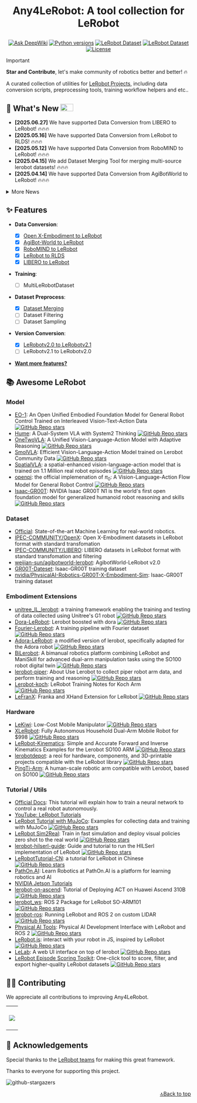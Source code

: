<h1 align="center">
    <p>Any4LeRobot: A tool collection for LeRobot</p>
</h1>

<div align="center">

[![Ask DeepWiki](https://deepwiki.com/badge.svg)](https://deepwiki.com/Tavish9/any4lerobot)
[![Python versions](https://img.shields.io/pypi/pyversions/lerobot)](https://www.python.org/downloads/)
[![LeRobot Dataset](https://img.shields.io/badge/dynamic/json?url=https://api.github.com/repos/tavish9/any4lerobot/commits?per_page=1&query=$[0].commit.committer.date&label=LeRobot&color=blue)](https://github.com/huggingface/lerobot)
[![LeRobot Dataset](https://img.shields.io/badge/LeRobot%20Dataset-v2.1-ff69b4.svg)](https://github.com/huggingface/lerobot/pull/711)
[![License](https://img.shields.io/badge/License-MIT-green.svg)](https://opensource.org/licenses/MIT)

</div>

> [!IMPORTANT]
>
> **Star and Contribute**, let's make community of robotics better and better! 🔥

A curated collection of utilities for [LeRobot Projects](https://github.com/huggingface/lerobot), including data conversion scripts, preprocessing tools, training workflow helpers and etc..

## 🚀 What's New <a><img width="35" height="20" src="https://user-images.githubusercontent.com/12782558/212848161-5e783dd6-11e8-4fe0-bbba-39ffb77730be.png"></a>

- **\[2025.06.27\]** We have supported Data Conversion from LIBERO to LeRobot! 🔥🔥🔥
- **\[2025.05.16\]** We have supported Data Conversion from LeRobot to RLDS! 🔥🔥🔥
- **\[2025.05.12\]** We have supported Data Conversion from RoboMIND to LeRobot! 🔥🔥🔥
- **\[2025.04.15\]** We add Dataset Merging Tool for merging multi-source lerobot datasets! 🔥🔥🔥
- **\[2025.04.14\]** We have supported Data Conversion from AgiBotWorld to LeRobot! 🔥🔥🔥
<details>
<summary>More News</summary>

- **\[2025.04.11\]** We change the repo from `openx2lerobot` to `any4lerobot`, making a ​​universal toolbox for LeRobot​​! 🔥🔥🔥
- **\[2025.02.19\]** We have supported Data Conversion from Open X-Embodiment to LeRobot! 🔥🔥🔥
</details>

## ✨ Features

- ​**​Data Conversion​**​:

  - [x] [Open X-Embodiment to LeRobot](./openx2lerobot/README.md)
  - [x] [AgiBot-World to LeRobot](./agibot2lerobot/README.md)
  - [x] [RoboMIND to LeRobot](./robomind2lerobot/README.md)
  - [x] [LeRobot to RLDS](./lerobot2rlds/README.md)
  - [x] [LIBERO to LeRobot](./libero2lerobot/README.md)

- **Training**:

  - [ ] MultiLeRobotDataset

- **Dataset Preprocess**:

  - [x] [Dataset Merging](./dataset_merging/README.md)
  - [ ] Dataset Filtering
  - [ ] Dataset Sampling

- ​**Version Conversion​**​:

  - [x] [LeRobotv2.0 to LeRobotv2.1](./ds_version_convert/README.md)
  - [ ] LeRobotv2.1 to LeRobotv2.0

- [**Want more features?**](https://github.com/Tavish9/any4lerobot/issues/new?template=feature-request.yml)

## 📚 Awesome LeRobot

### Model

- [EO-1](https://eo-robotics.ai/eo-1): An Open Unified Embodied Foundation Model for General Robot Control Trained on Interleaved Vision-Text-Action Data [<img alt="GitHub Repo stars" src="https://img.shields.io/github/stars/EO-Robotics/EO-1">](https://github.com/EO-Robotics/EO-1)
- [Hume](https://hume-vla.github.io): A Dual-System VLA with System2 Thinking [<img alt="GitHub Repo stars" src="https://img.shields.io/github/stars/hume-vla/hume">](https://github.com/hume-vla/hume)
- [OneTwoVLA](https://one-two-vla.github.io/): A Unified Vision-Language-Action Model with Adaptive Reasoning [<img alt="GitHub Repo stars" src="https://img.shields.io/github/stars/Fanqi-Lin/OneTwoVLA">](https://github.com/Fanqi-Lin/OneTwoVLA)
- [SmolVLA](https://huggingface.co/blog/smolvla): Efficient Vision-Language-Action Model trained on Lerobot Community Data [<img alt="GitHub Repo stars" src="https://img.shields.io/github/stars/huggingface/lerobot">](https://github.com/huggingface/lerobot)
- [SpatialVLA](https://spatialvla.github.io/): a spatial-enhanced vision-language-action model that is trained on 1.1 Million real robot episodes [<img alt="GitHub Repo stars" src="https://img.shields.io/github/stars/SpatialVLA/SpatialVLA">](https://github.com/SpatialVLA/SpatialVLA)
- [openpi](https://www.physicalintelligence.company/blog/pi0): the official implemenation of $π_0$: A Vision-Language-Action Flow Model for General Robot Control [<img alt="GitHub Repo stars" src="https://img.shields.io/github/stars/Physical-Intelligence/openpi">](https://github.com/Physical-Intelligence/openpi)
- [Isaac-GR00T](https://developer.nvidia.com/isaac/gr00t): NVIDIA Isaac GR00T N1 is the world's first open foundation model for generalized humanoid robot reasoning and skills [<img alt="GitHub Repo stars" src="https://img.shields.io/github/stars/NVIDIA/Isaac-GR00T">](https://github.com/NVIDIA/Isaac-GR00T)

### Dataset

- [Official](https://huggingface.co/lerobot): State-of-the-art Machine Learning for real-world robotics.
- [IPEC-COMMUNITY/OpenX](https://huggingface.co/collections/IPEC-COMMUNITY/openx-lerobot-67c29b2ee5911f17dbea635e): Open X-Embodiment datasets in LeRobot format with standard transfomation
- [IPEC-COMMUNITY/LIBERO](https://huggingface.co/collections/IPEC-COMMUNITY/libero-benchmark-dataset-684837af28d465aa8b043950): LIBERO datasets in LeRobot format with standard transfomation and filtering
- [weijian-sun/agibotworld-lerobot](https://huggingface.co/datasets/weijian-sun/agibotworld-lerobot): AgibotWorld-LeRobot v2.0
- [GR00T-Dateset](https://huggingface.co/GR00T-Dateset): Isaac-GR00T training dataset
- [nvidia/PhysicalAI-Robotics-GR00T-X-Embodiment-Sim](https://huggingface.co/datasets/nvidia/PhysicalAI-Robotics-GR00T-X-Embodiment-Sim): Isaac-GR00T training dataset

### Embodiment Extensions

- [unitree_IL_lerobot](https://github.com/unitreerobotics/unitree_IL_lerobot): a training framework enabling the training and testing of data collected using Unitree's G1 robot [<img alt="GitHub Repo stars" src="https://img.shields.io/github/stars/unitreerobotics/unitree_IL_lerobot">](https://github.com/unitreerobotics/unitree_IL_lerobot)
- [Dora-LeRobot](https://github.com/dora-rs/dora-lerobot): Lerobot boosted with dora [<img alt="GitHub Repo stars" src="https://img.shields.io/github/stars/dora-rs/dora-lerobot">](https://github.com/dora-rs/dora-lerobot)
- [Fourier-Lerobot](https://github.com/FFTAI/fourier-lerobot): A training pipeline with Fourier dataset [<img alt="GitHub Repo stars" src="https://img.shields.io/github/stars/FFTAI/fourier-lerobot">](https://github.com/FFTAI/fourier-lerobot)
- [Adora-LeRobot](https://github.com/Ryu-Yang/adora-lerobot): a modified version of lerobot, specifically adapted for the Adora robot [<img alt="GitHub Repo stars" src="https://img.shields.io/github/stars/Ryu-Yang/adora-lerobot">](https://github.com/Ryu-Yang/adora-lerobot)
- [BiLerobot](https://github.com/LiZhYun/BiLerobot): A bimanual robotics platform combining LeRobot and ManiSkill for advanced dual-arm manipulation tasks using the SO100 robot digital twin [<img alt="GitHub Repo stars" src="https://img.shields.io/github/stars/LiZhYun/BiLerobot">](https://github.com/LiZhYun/BiLerobot)
- [lerobot-piper](https://github.com/lykycy123/lerobot-piper): About Use Lerobot to collect piper robot arm data, and perform training and reasoning [<img alt="GitHub Repo stars" src="https://img.shields.io/github/stars/lykycy123/lerobot-piper">](https://github.com/lykycy123/lerobot-piper)
- [Lerobot-koch](https://github.com/LilyHuang-HZ/Lerobot-koch): LeRobot Training Notes for Koch Arm [<img alt="GitHub Repo stars" src="https://img.shields.io/github/stars/LilyHuang-HZ/Lerobot-koch">](https://github.com/LilyHuang-HZ/Lerobot-koch)
- [LeFranX](https://github.com/wengmister/LeFranX): Franka and XHand Extension for LeRobot [<img alt="GitHub Repo stars" src="https://img.shields.io/github/stars/wengmister/LeFranX">](https://github.com/wengmister/LeFranX)

### Hardware

- [LeKiwi](https://github.com/SIGRobotics-UIUC/LeKiwi): Low-Cost Mobile Manipulator [<img alt="GitHub Repo stars" src="https://img.shields.io/github/stars/SIGRobotics-UIUC/LeKiwi">](https://github.com/SIGRobotics-UIUC/LeKiwi)
- [XLeRobot](https://github.com/Vector-Wangel/XLeRobot): Fully Autonomous Household Dual-Arm Mobile Robot for $998 [<img alt="GitHub Repo stars" src="https://img.shields.io/github/stars/Vector-Wangel/XLeRobot">](https://github.com/Vector-Wangel/XLeRobot)
- [LeRobot-Kinematics](https://github.com/box2ai-robotics/lerobot-kinematics): Simple and Accurate Forward and Inverse Kinematics Examples for the Lerobot SO100 ARM [<img alt="GitHub Repo stars" src="https://img.shields.io/github/stars/box2ai-robotics/lerobot-kinematics">](https://github.com/box2ai-robotics/lerobot-kinematics)
- [lerobotdepot](https://github.com/maximilienroberti/lerobotdepot): a reoi for hardware, components, and 3D-printable projects compatible with the LeRobot library [<img alt="GitHub Repo stars" src="https://img.shields.io/github/stars/maximilienroberti/lerobotdepot">](https://github.com/maximilienroberti/lerobotdepot)
- [PingTi-Arm](https://github.com/nomorewzx/PingTi-Arm): A human-scale robotic arm compatible with Lerobot, based on SO100 [<img alt="GitHub Repo stars" src="https://img.shields.io/github/stars/nomorewzx/PingTi-Arm">](https://github.com/nomorewzx/PingTi-Arm)

### Tutorial / Utils

- [Official Docs](https://huggingface.co/docs/lerobot/en/getting_started_real_world_robot): This tutorial will explain how to train a neural network to control a real robot autonomously.
- [YouTube: LeRobot Tutorials](https://www.youtube.com/playlist?list=PLo2EIpI_JMQu5zrDHe4NchRyumF2ynaUN)
- [LeRobot Tutorial with MuJoCo](https://github.com/jeongeun980906/lerobot-mujoco-tutorial): Examples for collecting data and training with MuJoCo [<img alt="GitHub Repo stars" src="https://img.shields.io/github/stars/jeongeun980906/lerobot-mujoco-tutorial">](https://github.com/jeongeun980906/lerobot-mujoco-tutorial)
- [LeRobot Sim2Real](https://github.com/StoneT2000/lerobot-sim2real): Train in fast simulation and deploy visual policies zero shot to the real world [<img alt="GitHub Repo stars" src="https://img.shields.io/github/stars/StoneT2000/lerobot-sim2real">](https://github.com/StoneT2000/lerobot-sim2real)
- [lerobot-hilserl-guide](https://github.com/michel-aractingi/lerobot-hilserl-guide): Guide and tutorial to run the HILSerl implementation of LeRobot [<img alt="GitHub Repo stars" src="https://img.shields.io/github/stars/michel-aractingi/lerobot-hilserl-guide">](https://github.com/michel-aractingi/lerobot-hilserl-guide)
- [LeRobotTutorial-CN](https://github.com/CSCSX/LeRobotTutorial-CN): a tutorial for LeRobot in Chinese [<img alt="GitHub Repo stars" src="https://img.shields.io/github/stars/CSCSX/LeRobotTutorial-CN">](https://github.com/CSCSX/LeRobotTutorial-CN)
- [PathOn.AI](https://learn-robotics.pathon.ai/): Learn Robotics at PathOn.AI is a platform for learning robotics and AI
- [NVIDIA Jetson Tutorials](https://www.jetson-ai-lab.com/lerobot.html)
- [lerobot-on-ascend](https://github.com/hexchip/lerobot-on-ascend): Tutorial of Deploying ACT on Huawei Ascend 310B [<img alt="GitHub Repo stars" src="https://img.shields.io/github/stars/hexchip/lerobot-on-ascend">](https://github.com/hexchip/lerobot-on-ascend)
- [lerobot_ws](https://github.com/Pavankv92/lerobot_ws): ROS 2 Package for LeRobot SO-ARM101 [<img alt="GitHub Repo stars" src="https://img.shields.io/github/stars/Pavankv92/lerobot_ws">](https://github.com/Pavankv92/lerobot_ws)
- [lerobot-ros](https://github.com/astroyat/lerobot-ros): Running LeRobot and ROS 2 on custom LIDAR [<img alt="GitHub Repo stars" src="https://img.shields.io/github/stars/astroyat/lerobot-ros">](https://github.com/astroyat/lerobot-ros)
- [Physical AI Tools](https://github.com/ROBOTIS-GIT/physical_ai_tools): Physical AI Development Interface with LeRobot and ROS 2 [<img alt="GitHub Repo stars" src="https://img.shields.io/github/stars/ROBOTIS-GIT/physical_ai_tools">](https://github.com/ROBOTIS-GIT/physical_ai_tools)
- [LeRobot.js](https://github.com/TimPietrusky/lerobot.js): interact with your robot in JS, inspired by LeRobot [<img alt="GitHub Repo stars" src="https://img.shields.io/github/stars/TimPietrusky/lerobot.js">](https://github.com/TimPietrusky/lerobot.js)
- [LeLab](https://github.com/nicolas-rabault/leLab): A web UI interface on top of lerobot [<img alt="GitHub Repo stars" src="https://img.shields.io/github/stars/nicolas-rabault/leLab">](https://github.com/nicolas-rabault/leLab)
- [LeRobot Episode Scoring Toolkit](https://github.com/RoboticsData/score_lerobot_episodes): One-click tool to score, filter, and export higher-quality LeRobot datasets [<img alt="GitHub Repo stars" src="https://img.shields.io/github/stars/RoboticsData/score_lerobot_episodes">](https://github.com/RoboticsData/score_lerobot_episodes)

## 👷‍♂️ Contributing

We appreciate all contributions to improving Any4LeRobot.

<a href="https://github.com/Tavish9/any4lerobot/graphs/contributors" target="_blank">
  <table>
    <tr>
      <th colspan="2">
        <br><img src="https://contrib.rocks/image?repo=tavish9/any4lerobot"><br><br>
      </th>
    </tr>
  </table>
</a>

## 🤝 Acknowledgements

Special thanks to the [LeRobot teams](https://github.com/huggingface/lerobot) for making this great framework.

Thanks to everyone for supporting this project.

<picture>
  <source media="(prefers-color-scheme: dark)" srcset="https://reporoster.com/stars/dark/Tavish9/any4lerobot" />
  <source media="(prefers-color-scheme: light)" srcset="https://reporoster.com/stars/Tavish9/any4lerobot" />
  <img alt="github-stargazers" src="https://github.com/Tavish9/any4lerobot/stargazers" />
</picture>

<p align="right"><a href="#top">🔝Back to top</a></p>
